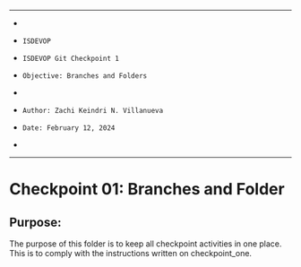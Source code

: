 **********************************************************************
*
*     ISDEVOP
*     ISDEVOP Git Checkpoint 1
*     Objective: Branches and Folders
*     
*     Author: Zachi Keindri N. Villanueva
*     Date: February 12, 2024
*     
**********************************************************************

# Checkpoint 01: Branches and Folder
## Purpose:
The purpose of this folder is to keep all checkpoint activities in one place. This is to comply with the
instructions written on checkpoint_one.